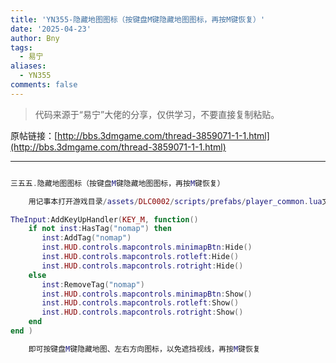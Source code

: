 ```yaml
---
title: 'YN355-隐藏地图图标（按键盘M键隐藏地图图标，再按M键恢复）'
date: '2025-04-23'
author: Bny
tags:
  - 易宁
aliases:
  - YN355
comments: false
---
```


> 代码来源于“易宁”大佬的分享，仅供学习，不要直接复制粘贴。

原帖链接：[http://bbs.3dmgame.com/thread-3859071-1-1.html](http://bbs.3dmgame.com/thread-3859071-1-1.html)

---

```lua  

三五五.隐藏地图图标（按键盘M键隐藏地图图标，再按M键恢复）	用记事本打开游戏目录/assets/DLC0002/scripts/prefabs/player_common.lua文件，在inst:AddComponent("resurrectable")的下一行插入以下内容：TheInput:AddKeyUpHandler(KEY_M, function()	if not inst:HasTag("nomap") then	   inst:AddTag("nomap")	   inst.HUD.controls.mapcontrols.minimapBtn:Hide()	   inst.HUD.controls.mapcontrols.rotleft:Hide()	   inst.HUD.controls.mapcontrols.rotright:Hide()	else	   inst:RemoveTag("nomap")	   inst.HUD.controls.mapcontrols.minimapBtn:Show()	   inst.HUD.controls.mapcontrols.rotleft:Show()	   inst.HUD.controls.mapcontrols.rotright:Show()	endend )	即可按键盘M键隐藏地图、左右方向图标，以免遮挡视线，再按M键恢复

```  


